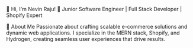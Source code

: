 👋 Hi, I'm Nevin Raju!
🎯 Junior Software Engineer | Full Stack Developer | Shopify Expert

🚀 About Me
Passionate about crafting scalable e-commerce solutions and dynamic web applications. I specialize in the MERN stack, Shopify, and Hydrogen, creating seamless user experiences that drive results.
